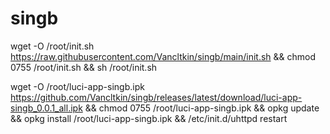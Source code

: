 # singb
wget -O /root/init.sh https://raw.githubusercontent.com/Vancltkin/singb/main/init.sh && chmod 0755 /root/init.sh && sh /root/init.sh

wget -O  /root/luci-app-singb.ipk https://github.com/Vancltkin/singb/releases/latest/download/luci-app-singb_0.0.1_all.ipk && chmod 0755 /root/luci-app-singb.ipk && opkg update && opkg install /root/luci-app-singb.ipk && /etc/init.d/uhttpd restart

